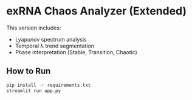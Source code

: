 
# exRNA Chaos Analyzer (Extended)

This version includes:
- Lyapunov spectrum analysis
- Temporal λ trend segmentation
- Phase interpretation (Stable, Transition, Chaotic)

## How to Run

```bash
pip install -r requirements.txt
streamlit run app.py
```
